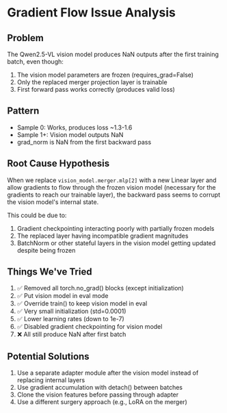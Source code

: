 # Gradient Flow Issue Analysis

## Problem
The Qwen2.5-VL vision model produces NaN outputs after the first training batch, even though:
1. The vision model parameters are frozen (requires_grad=False)
2. Only the replaced merger projection layer is trainable
3. First forward pass works correctly (produces valid loss)

## Pattern
- Sample 0: Works, produces loss ~1.3-1.6
- Sample 1+: Vision model outputs NaN
- grad_norm is NaN from the first backward pass

## Root Cause Hypothesis
When we replace `vision_model.merger.mlp[2]` with a new Linear layer and allow gradients to flow through the frozen vision model (necessary for the gradients to reach our trainable layer), the backward pass seems to corrupt the vision model's internal state.

This could be due to:
1. Gradient checkpointing interacting poorly with partially frozen models
2. The replaced layer having incompatible gradient magnitudes
3. BatchNorm or other stateful layers in the vision model getting updated despite being frozen

## Things We've Tried
1. ✅ Removed all torch.no_grad() blocks (except initialization)
2. ✅ Put vision model in eval mode
3. ✅ Override train() to keep vision model in eval
4. ✅ Very small initialization (std=0.0001)
5. ✅ Lower learning rates (down to 1e-7)
6. ✅ Disabled gradient checkpointing for vision model
7. ❌ All still produce NaN after first batch

## Potential Solutions
1. Use a separate adapter module after the vision model instead of replacing internal layers
2. Use gradient accumulation with detach() between batches
3. Clone the vision features before passing through adapter
4. Use a different surgery approach (e.g., LoRA on the merger)